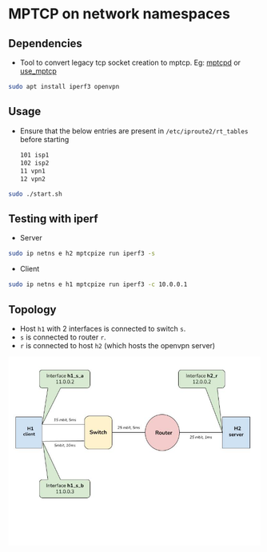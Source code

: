 # MPTCP on network namespaces

## Dependencies

- Tool to convert legacy tcp socket creation to mptcp. Eg: [mptcpd](https://github.com/intel/mptcpd/releases/download/v0.9/mptcpd-0.9.tar.gz) or [use_mptcp](https://github.com/pabeni/mptcp-tools/tree/master/use_mptcp)

```bash
sudo apt install iperf3 openvpn
```

## Usage

- Ensure that the below entries are present in `/etc/iproute2/rt_tables` before starting

    ```
    101 isp1
    102 isp2
    11 vpn1
    12 vpn2
    ```


```bash
sudo ./start.sh
```

## Testing with iperf

- Server
```bash
sudo ip netns e h2 mptcpize run iperf3 -s
```

- Client
```bash
sudo ip netns e h1 mptcpize run iperf3 -c 10.0.0.1
```


## Topology


- Host `h1` with 2 interfaces is connected to switch `s`.
- `s` is connected to router `r`.
- `r` is connected to host `h2` (which hosts the openvpn server)
 
![topology_diagram](./topology.jpeg)
